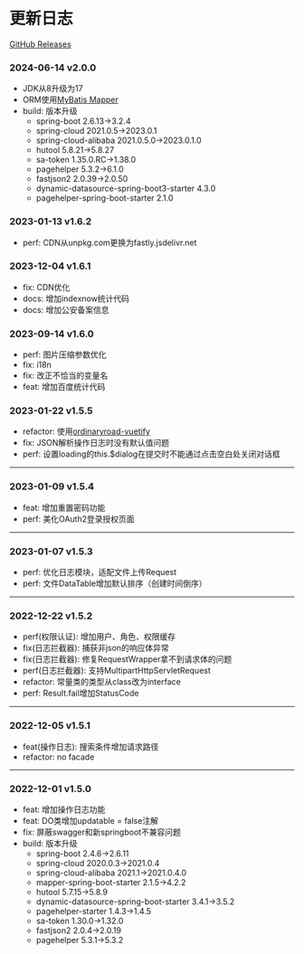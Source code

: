 # 更新日志

[GitHub Releases](https://github.com/1962247851/ordinaryroad/releases)

### 2024-06-14 v2.0.0

- JDK从8升级为17
- ORM使用[MyBatis Mapper](https://mapper.mybatis.io)
- build: 版本升级
    - spring-boot 2.6.13->3.2.4
    - spring-cloud 2021.0.5->2023.0.1
    - spring-cloud-alibaba 2021.0.5.0->2023.0.1.0
    - hutool 5.8.21->5.8.27
    - sa-token 1.35.0.RC->1.38.0
    - pagehelper 5.3.2->6.1.0
    - fastjson2 2.0.39->2.0.50
    - dynamic-datasource-spring-boot3-starter 4.3.0
    - pagehelper-spring-boot-starter 2.1.0

### 2023-01-13 v1.6.2

- perf: CDN从unpkg.com更换为fastly.jsdelivr.net

### 2023-12-04 v1.6.1

- fix: CDN优化
- docs: 增加indexnow统计代码
- docs: 增加公安备案信息

### 2023-09-14 v1.6.0

- perf: 图片压缩参数优化
- fix: i18n
- fix: 改正不恰当的变量名
- feat: 增加百度统计代码

### 2023-01-22 v1.5.5

- refactor: 使用[ordinaryroad-vuetify](https://github.com/1962247851/ordinaryroad-vuetify)
- fix: JSON解析操作日志时没有默认值问题
- perf: 设置loading的this.$dialog在提交时不能通过点击空白处关闭对话框

---

### 2023-01-09 v1.5.4

- feat: 增加重置密码功能
- perf: 美化OAuth2登录授权页面

---

### 2023-01-07 v1.5.3

- perf: 优化日志模块，适配文件上传Request
- perf: 文件DataTable增加默认排序（创建时间倒序）

---

### 2022-12-22 v1.5.2

- perf(权限认证): 增加用户、角色、权限缓存
- fix(日志拦截器): 捕获非json的响应体异常
- fix(日志拦截器): 修复RequestWrapper拿不到请求体的问题
- perf(日志拦截器): 支持MultipartHttpServletRequest
- refactor: 常量类的类型从class改为interface
- perf: Result.fail增加StatusCode

---

### 2022-12-05 v1.5.1

- feat(操作日志): 搜索条件增加请求路径
- refactor: no facade

---

### 2022-12-01 v1.5.0

- feat: 增加操作日志功能
- feat: DO类增加updatable = false注解
- fix: 屏蔽swagger和新springboot不兼容问题
- build: 版本升级
    - spring-boot 2.4.6->2.6.11
    - spring-cloud 2020.0.3->2021.0.4
    - spring-cloud-alibaba 2021.1->2021.0.4.0
    - mapper-spring-boot-starter 2.1.5->4.2.2
    - hutool 5.7.15->5.8.9
    - dynamic-datasource-spring-boot-starter 3.4.1->3.5.2
    - pagehelper-starter 1.4.3->1.4.5
    - sa-token 1.30.0->1.32.0
    - fastjson2 2.0.4->2.0.19
    - pagehelper 5.3.1->5.3.2